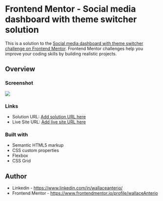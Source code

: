 # Frontend Mentor - Social media dashboard with theme switcher solution

This is a solution to the [Social media dashboard with theme switcher challenge on Frontend Mentor](https://www.frontendmentor.io/challenges/social-media-dashboard-with-theme-switcher-6oY8ozp_H). Frontend Mentor challenges help you improve your coding skills by building realistic projects. 

## Overview
### Screenshot

![](./screenshot.jpg)

### Links

- Solution URL: [Add solution URL here](https://your-solution-url.com)
- Live Site URL: [Add live site URL here](https://your-live-site-url.com)
### Built with
- Semantic HTML5 markup
- CSS custom properties
- Flexbox
- CSS Grid
## Author

- Linkedin - https://www.linkedin.com/in/wallaceanterio/
- Frontend Mentor - https://www.frontendmentor.io/profile/wallaceAnterio